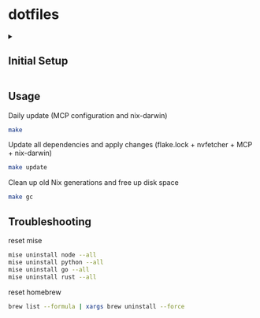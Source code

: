 # dotfiles

<details>
<summary><h2>Initial Setup</h2></summary>

### Setup PC

This config assumes username `shuntaka`. Update if different.

### Installation (macOS)

<details>
<summary>Xcode Command Line Tools (if not already installed)</summary>

```bash
xcode-select --install
```
</details>

Run installation script:
```bash
bash <(curl -sSL https://raw.githubusercontent.com/shuntaka9576/dotfiles/main/install.sh)
```

This script will:

- Install Nix package manager
- Clone this repository to `~/dotfiles` (using nix-shell)
- Set up nix-darwin with home-manager
- Install mise tools

### Post-Installation Setup

After running the installation script, complete the following steps:

2. **Neovim Setup**

   ```bash
   nvim
   ```

   Inside Neovim:

   ```nvim
   :Lazy update
   ```

3. **GitHub Authentication**

   ```bash
   gh auth login
   ```

4. **Install Haskell** (optional)
   ```bash
   curl --proto '=https' --tlsv1.2 -sSf https://get-ghcup.haskell.org | sh
   ghcup tui
   ```

### Manual Application Installation

- Kindle
- Happy Hacking Keyboard.app
- CompareMerge.app
- Testcontainers Desktop.app

</details>

## Usage

Daily update (MCP configuration and nix-darwin)

```bash
make
```

Update all dependencies and apply changes (flake.lock + nvfetcher + MCP + nix-darwin)

```bash
make update
```

Clean up old Nix generations and free up disk space

```bash
make gc
```

## Troubleshooting

reset mise

```bash
mise uninstall node --all
mise uninstall python --all
mise uninstall go --all
mise uninstall rust --all
```

reset homebrew

```bash
brew list --formula | xargs brew uninstall --force
```
